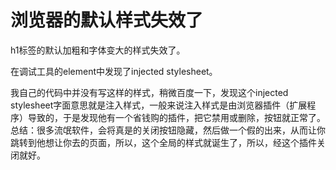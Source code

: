 # 浏览器的默认样式失效了

h1标签的默认加粗和字体变大的样式失效了。

在调试工具的element中发现了injected stylesheet。

我自己的代码中并没有写这样的样式，稍微百度一下，发现这个injected stylesheet字面意思就是注入样式，一般来说注入样式是由浏览器插件（扩展程序）导致的，于是发现他有一个省钱购的插件，把它禁用或删除，按钮就正常了。
总结：很多流氓软件，会将真是的关闭按钮隐藏，然后做一个假的出来，从而让你跳转到他想让你去的页面，所以，这个全局的样式就诞生了，所以，经这个插件关闭就好。

